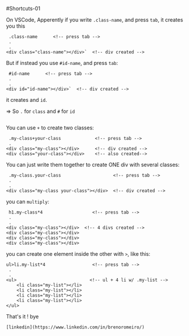#Shortcuts-01

On VSCode, Apperently if you write `.class-name`, and press `tab`,
it creates you this
```
 .class-name      <!-- press tab -->
 .
 .
<div class="class-name"></div>`  <!-- div created -->
```

But if instead you use `#id-name`, and press `tab`:
```
 #id-name      <!-- press tab -->
 .
 .
<div id="id-name"></div>`  <!-- div created -->
```
it creates and `id`.

=> So `.` for `class` and `#` for `id`

```
```

You can use `+` to create two classes:
```
 .my-class+your-class             <!-- press tab -->
 .
<div class="my-class"></div>      <!-- div created -->
<div class="your-class"></div>    <!-- also created-->
```

You can just write them together to create ONE div with several classes:
```
 .my-class.your-class                    <!-- press tab -->
 .
 .
<div class="my-class your-class"></div>  <!-- div created -->
```

you can `multiply`:
```
 h1.my-class*4                   <!-- press tab -->
 .
 .
<div class="my-class"></div>  <!-- 4 divs created -->
<div class="my-class"></div>  
<div class="my-class"></div>  
<div class="my-class"></div>  
```

you can create one element inside the other with `>`, like this:
```
ul>li.my-list*4                  <!-- press tab -->
 .
 .
<ul>                            <!-- ul + 4 li w/ .my-list -->
    <li class="my-list"></li>
    <li class="my-list"></li>
    <li class="my-list"></li>
    <li class="my-list"></li>
</ul> 
```

That's it !
bye

```
[linkedin](https://www.linkedin.com/in/brenoromeiro/)
